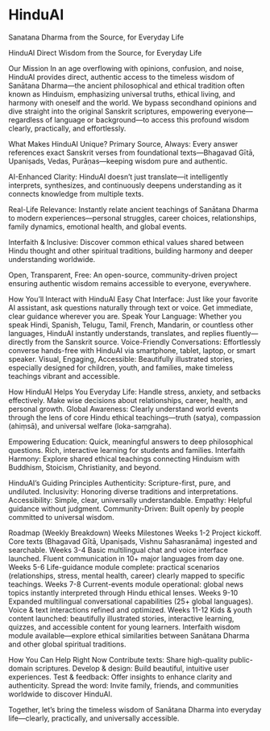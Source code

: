 # HinduAI
Sanatana Dharma from the Source, for Everyday Life

HinduAI
Direct Wisdom from the Source, for Everyday Life

Our Mission
In an age overflowing with opinions, confusion, and noise, HinduAI provides direct, authentic access to the timeless wisdom of Sanātana Dharma—the ancient philosophical and ethical tradition often known as Hinduism, emphasizing universal truths, ethical living, and harmony with oneself and the world.
We bypass secondhand opinions and dive straight into the original Sanskrit scriptures, empowering everyone—regardless of language or background—to access this profound wisdom clearly, practically, and effortlessly.

What Makes HinduAI Unique?
Primary Source, Always:
 Every answer references exact Sanskrit verses from foundational texts—Bhagavad Gītā, Upaniṣads, Vedas, Purāṇas—keeping wisdom pure and authentic.


AI-Enhanced Clarity:
 HinduAI doesn’t just translate—it intelligently interprets, synthesizes, and continuously deepens understanding as it connects knowledge from multiple texts.


Real-Life Relevance:
 Instantly relate ancient teachings of Sanātana Dharma to modern experiences—personal struggles, career choices, relationships, family dynamics, emotional health, and global events.


Interfaith & Inclusive:
 Discover common ethical values shared between Hindu thought and other spiritual traditions, building harmony and deeper understanding worldwide.



Open, Transparent, Free:
 An open-source, community-driven project ensuring authentic wisdom remains accessible to everyone, everywhere.

How You’ll Interact with HinduAI
Easy Chat Interface:
Just like your favorite AI assistant, ask questions naturally through text or voice. Get immediate, clear guidance wherever you are.
Speak Your Language:
Whether you speak Hindi, Spanish, Telugu, Tamil, French, Mandarin, or countless other languages, HinduAI instantly understands, translates, and replies fluently—directly from the Sanskrit source.
Voice-Friendly Conversations:
Effortlessly converse hands-free with HinduAI via smartphone, tablet, laptop, or smart speaker.
Visual, Engaging, Accessible:
Beautifully illustrated stories, especially designed for children, youth, and families, make timeless teachings vibrant and accessible.

How HinduAI Helps You
Everyday Life:
Handle stress, anxiety, and setbacks effectively.
Make wise decisions about relationships, career, health, and personal growth.
Global Awareness:
Clearly understand world events through the lens of core Hindu ethical teachings—truth (satya), compassion (ahiṃsā), and universal welfare (loka-saṃgraha).

Empowering Education:
Quick, meaningful answers to deep philosophical questions.
Rich, interactive learning for students and families.
Interfaith Harmony:
Explore shared ethical teachings connecting Hinduism with Buddhism, Stoicism, Christianity, and beyond.

HinduAI’s Guiding Principles
Authenticity: Scripture-first, pure, and undiluted.
Inclusivity: Honoring diverse traditions and interpretations.
Accessibility: Simple, clear, universally understandable.
Empathy: Helpful guidance without judgment.
Community-Driven: Built openly by people committed to universal wisdom.

Roadmap (Weekly Breakdown)
Weeks
Milestones
Weeks 1-2
Project kickoff. Core texts (Bhagavad Gītā, Upaniṣads, Vishnu Sahasranāma) ingested and searchable.
Weeks 3-4
Basic multilingual chat and voice interface launched. Fluent communication in 10+ major languages from day one.
Weeks 5-6
Life-guidance module complete: practical scenarios (relationships, stress, mental health, career) clearly mapped to specific teachings.
Weeks 7-8
Current-events module operational: global news topics instantly interpreted through Hindu ethical lenses.
Weeks 9-10
Expanded multilingual conversational capabilities (25+ global languages). Voice & text interactions refined and optimized.
Weeks 11-12
Kids & youth content launched: beautifully illustrated stories, interactive learning, quizzes, and accessible content for young learners. Interfaith wisdom module available—explore ethical similarities between Sanātana Dharma and other global spiritual traditions.


How You Can Help Right Now
Contribute texts: Share high-quality public-domain scriptures.
Develop & design: Build beautiful, intuitive user experiences.
Test & feedback: Offer insights to enhance clarity and authenticity.
Spread the word: Invite family, friends, and communities worldwide to discover HinduAI.

Together, let’s bring the timeless wisdom of Sanātana Dharma into everyday life—clearly, practically, and universally accessible.
